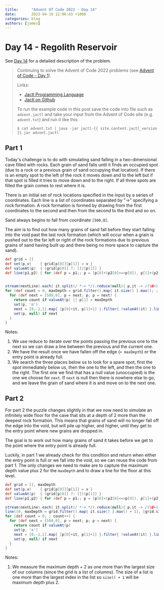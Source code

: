 ```yaml
---
title:      "Advent Of Code 2022 - Day 14"
date:       2023-04-19 12:06:43 +1000
categories: blog
authors: [james]
---
```


# Day 14 - Regolith Reservoir

See [Day 14](https://adventofcode.com/2022/day/14) for a detailed description of the problem.

<!--truncate-->

> Continuing to solve the Advent of Code 2022 problems
> (see [Advent of Code - Day 1](2023-04-06-advent-of-code-2022-day1.md)).
>
> Links:
> * [Jactl Programming Language](https://jactl.io)
> * [Jactl on Github](https://github.com/jaccomoc/jactl)
>
> To run the example code in this post save the code into file such as `advent.jactl` and take your input from the
> Advent of Code site (e.g. `advent.txt`) and run it like this:
> ```shell
> $ cat advent.txt | java -jar jactl-{{ site.content.jactl_version }}.jar advent.jactl 
> ```

## Part 1

Today's challenge is to do with simulating sand falling in a two-dimensional cave filled with rocks.
Each grain of sand falls until it finds an occupied spot (due to a rock or a previous grain of sand occupying that
location).
If there is an empty spot to the left of the rock it moves down and to the left but if that spot is filled it tries
to move down and to the right.
If all three spots are filled the grain comes to rest where it is.

There is an initial set of rock locations specified in the input by a series of coordinates.
Each line is a list of coordinates separated by "->" specifying a rock formation.
A rock formation is formed by drawing from the first coordinates to the second and then from the second to the third
and so on.

Sand always begins to fall from coordinate `[500,0]`.

The aim is to find out how many grains of sand fall before they start falling into the void past the last rock
formation (which will occur when a grain is pushed out to the far left or right of the rock formations due to
previous grains of sand having built up and there being no more space to capture the sand).

```groovy
def grid = []
def set(p,v)    { grid[p[0]][p[1]] = v }
def valueAt(p)  { (grid[p[0]] ?: [])[p[1]] }
def line(p1,p2) { for (def p = p1;; p = [p[0]+(p2[0]<=>p[0]), p[1]+(p2[1]<=>p[1])]) { set(p, '#'); break if p == p2 } }

                                                                                        // Note 1
stream(nextLine).each{ it.split(/ *-> */).reduce(null){ p,it -> /(\d+),(\d+)/n; line(p,[$1,$2]) if p; [$1,$2] } }
for (def count = 0, maxDepth = grid.filter().map{ it.size() }.max(); ; count++) {
  for (def next = [500,0], p = next; p; p = next) {
    return count if valueAt(p) || p[1] > maxDepth                                       // Note 2
    set(p, 'o')
    next = [0,-1,1].map{ [p[0]+it, p[1]+1] }.filter{ !valueAt(it) }.limit(1)[0]         // Note 3
    set(p, null) if next
  }
}
```

Notes:
1. We use reduce to iterate over the points passing the previous one to the next so we can draw a line between the
previous and the current one.
2. We have the result once we have fallen off the edge (`> maxDepth`) or the entry point is already full.
3. We search the three places below us to look for a spare spot, first the spot immediately below us, then the
one to the left, and then the one to the right.
The first one we find that has a null value (unoccupied) is the one we choose for `next`.
If `next` is null then there is nowhere else to go, and we leave the grain of sand where it is and move on to the next
one.

## Part 2

For part 2 the puzzle changes slightly in that we now need to simulate an infinitely wide floor for the cave that sits
at a depth of 2 more than the deepest rock formation.
This means that grains of sand will no longer fall off the edge into the void, but will pile up higher, and higher,
until they get to the entry point where new grains are dropped in.

The goal is to work out how many grains of sand it takes before we get to the point where the entry point is already
full.

Luckily, in part 1 we already check for this condition and return when either the entry point is full or we fall into
the void, so we can reuse the code from part 1.
The only changes we need to make are to capture the maximum depth value plus 2 for the `maxDepth` and to draw a line
for the floor at this level.

```groovy
def grid = [], maxDepth
def set(p,v)    { grid[p[0]][p[1]] = v }
def valueAt(p)  { (grid[p[0]] ?: [])[p[1]] }
def line(p1,p2) { for (def p = p1;; p = [p[0]+(p2[0]<=>p[0]), p[1]+(p2[1]<=>p[1])]) { set(p, '#'); break if p == p2 } }

stream(nextLine).each{ it.split(/ *-> */).reduce(null){ p,it -> /(\d+),(\d+)/n; line(p,[$1,$2]) if p; [$1,$2] } }
line([0, maxDepth = grid.filter().map{ it.size() }.max() + 1], [grid.size()+maxDepth, maxDepth])    // Note 1
for (def count = 0; ; count++) {
  for (def next = [500,0], p = next; p; p = next) {
    return count if valueAt(p)
    set(p, 'o')
    next = [0,-1,1].map{ [p[0]+it, p[1]+1] }.filter{ !valueAt(it) }.limit(1)[0]
    set(p, null) if next
  }
}
```

Notes:
1. We measure the maximum depth + 2 as one more than the largest size of our columns (since the grid is a list of
columns).
The size of a list is one more than the largest index in the list so `size() + 1` will be maximum depth plus 2.
